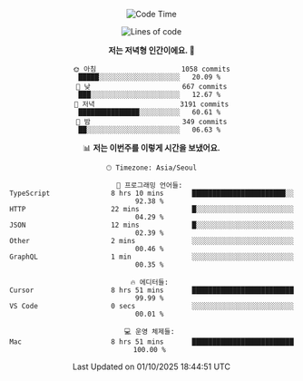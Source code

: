 <div align='center'>
 
<!--START_SECTION:waka-->
![Code Time](http://img.shields.io/badge/Code%20Time-4%2C645%20hrs%2053%20mins-blue)

![Lines of code](https://img.shields.io/badge/%EC%A0%80%EB%8A%94%20%EC%97%AC%ED%83%9C%EA%B9%8C%EC%A7%80%20-2.1%20million%20%EC%A4%84%EC%9D%98%20%EC%BD%94%EB%93%9C%EB%A5%BC%20%EC%9E%91%EC%84%B1%ED%96%88%EC%96%B4%EC%9A%94.-blue)

**저는 저녁형 인간이에요. 🦉** 

```text
🌞 아침                     1058 commits        █████░░░░░░░░░░░░░░░░░░░░   20.09 % 
🌆 낮　                     667 commits         ███░░░░░░░░░░░░░░░░░░░░░░   12.67 % 
🌃 저녁                     3191 commits        ███████████████░░░░░░░░░░   60.61 % 
🌙 밤　                     349 commits         ██░░░░░░░░░░░░░░░░░░░░░░░   06.63 % 
```


📊 **저는 이번주를 이렇게 시간을 보냈어요.** 

```text
🕑︎ Timezone: Asia/Seoul

💬 프로그래밍 언어들: 
TypeScript               8 hrs 10 mins       ███████████████████████░░   92.38 % 
HTTP                     22 mins             █░░░░░░░░░░░░░░░░░░░░░░░░   04.29 % 
JSON                     12 mins             █░░░░░░░░░░░░░░░░░░░░░░░░   02.39 % 
Other                    2 mins              ░░░░░░░░░░░░░░░░░░░░░░░░░   00.46 % 
GraphQL                  1 min               ░░░░░░░░░░░░░░░░░░░░░░░░░   00.35 % 

🔥 에디터들: 
Cursor                   8 hrs 51 mins       █████████████████████████   99.99 % 
VS Code                  0 secs              ░░░░░░░░░░░░░░░░░░░░░░░░░   00.01 % 

💻 운영 체제들: 
Mac                      8 hrs 51 mins       █████████████████████████   100.00 % 
```


 Last Updated on 01/10/2025 18:44:51 UTC
<!--END_SECTION:waka-->
 </div>
<!---
Emewjin/Emewjin is a ✨ special ✨ repository because its `README.md` (this file) appears on your GitHub profile.
You can click the Preview link to take a look at your changes.
--->
